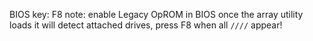 BIOS key: F8
note: enable Legacy OpROM in BIOS
once the array utility loads it will detect attached drives, press F8 when all `////` appear!

